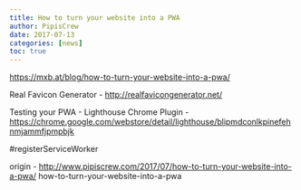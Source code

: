 ```yaml
---
title: How to turn your website into a PWA
author: PipisCrew
date: 2017-07-13
categories: [news]
toc: true
---
```


https://mxb.at/blog/how-to-turn-your-website-into-a-pwa/

Real Favicon Generator - http://realfavicongenerator.net/

Testing your PWA - Lighthouse Chrome Plugin - https://chrome.google.com/webstore/detail/lighthouse/blipmdconlkpinefehnmjammfjpmpbjk

#registerServiceWorker

origin - http://www.pipiscrew.com/2017/07/how-to-turn-your-website-into-a-pwa/ how-to-turn-your-website-into-a-pwa